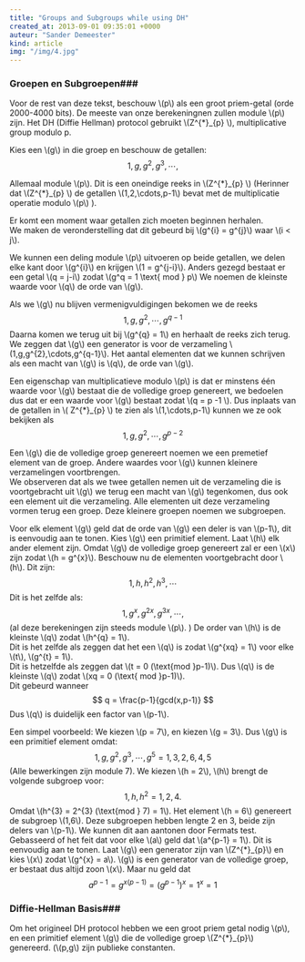```yaml
---
title: "Groups and Subgroups while using DH"
created_at: 2013-09-01 09:35:01 +0000
auteur: "Sander Demeester"
kind: article
img: "/img/4.jpg"
---
```

### Groepen en Subgroepen###

Voor de rest van deze tekst, beschouw \\(p\\) als een groot priem-getal (orde 2000-4000 bits). De meeste van onze berekeningnen zullen module \\(p\\) zijn. 
Het DH (Diffie Hellman) protocol gebruikt \\(Z^{*}_{p} \\), multiplicative group modulo p.

Kies een \\(g\\) in die groep en beschouw de getallen:
<notextile>
$$
	1,g,g^{2},g^{3},\cdots,
$$
</notextile>

Allemaal module \\(p\\). Dit is een oneindige reeks in \\(Z^{\*}\_{p} \\) (Herinner dat \\(Z^{\*}_{p} \\) de getallen \\(1,2,\cdots,p-1\\) bevat met de multiplicatie operatie modulo 
\\(p\\) ).

Er komt een moment waar getallen zich moeten beginnen herhalen.<br>
We maken de veronderstelling dat dit gebeurd bij \\(g^{i} = g^{j}\\) waar \\(i < j\\). 

We kunnen een deling module \\(p\\) uitvoeren op beide getallen, we delen elke kant door \\(g^{i}\\) en krijgen \\(1 = g^{j-i}\\). 
Anders gezegd bestaat er een getal \\(q = j-i\\) zodat \\(g^q = 1 \text{ mod } p\\) We noemen de kleinste waarde voor \\(q\\) de orde van \\(g\\).

Als we \\(g\\) nu blijven vermenigvuldigingen bekomen we de reeks
<notextile>
$$
1,g,g^{2},\cdots,g^{q-1}
$$
</notextile>
Daarna komen we terug uit bij \\(g^{q} = 1\\) en herhaalt de reeks zich terug. We zeggen dat \\(g\\) een generator is voor de verzameling \\(1,g,g^{2},\cdots,g^{q-1}\\). Het aantal elementen dat we kunnen schrijven als een macht van \\(g\\) is \\(q\\), de orde van \\(g\\).

Een eigenschap van multiplicatieve modulo \\(p\\) is dat er minstens één waarde voor \\(g\\) bestaat die de volledige groep genereert, we bedoelen dus dat er een waarde voor \\(g\\) bestaat zodat \\(q = p -1 \\). Dus inplaats van de getallen in \\( Z^{\*}\_{p} \\) te zien als \\(1,\cdots,p-1\\) kunnen we ze ook bekijken als 
<notextile>
$$
	1,g,g^{2},\cdots,g^{p-2}
$$
</notextile>

Een \\(g\\) die de volledige groep genereert noemen we een premetief element van de groep. Andere waardes voor \\(g\\) kunnen kleinere verzamelingen voortbrengen.<br>
We observeren dat als we twee getallen nemen uit de verzameling die is voortgebracht uit \\(g\\) we terug een macht van \\(g\\) tegenkomen, dus ook een element uit die verzameling. Alle elementen uit deze verzameling vormen terug een groep. Deze kleinere groepen noemen we subgroepen.

Voor elk element \\(g\\) geld dat de orde van \\(g\\) een deler is van \\(p-1\\), dit is eenvoudig aan te tonen. Kies \\(g\\) een primitief element. Laat \\(h\\) elk ander element zijn. Omdat \\(g\\) de volledige groep genereert zal er een \\(x\\) zijn zodat \\(h = g^{x}\\). Beschouw nu de elementen voortgebracht door \\(h\\). Dit zijn:
<notextile>
$$
1,h,h^{2},h^{3},\cdots
$$
</notextile>
Dit is het zelfde als:
<notextile>
$$
1,g^{x},g^{2x},g^{3x},\cdots, 
$$
</notextile>
(al deze berekeningen zijn steeds module \\(p\\). )
De order van \\(h\\) is de kleinste \\(q\\) zodat \\(h^{q} = 1\\).<br>
Dit is het zelfde als zeggen dat het een \\(q\\) is zodat \\(g^{xq} = 1\\) voor elke \\(t\\), \\(g^{t} = 1\\). <br>
Dit is hetzelfde als zeggen dat \\(t = 0 (\text{mod }p-1)\\). Dus \\(q\\) is de kleinste \\(q\\) zodat \\(xq = 0 (\text{ mod }p-1)\\). <br>
Dit gebeurd wanneer
<notextile>
$$
q = \frac{p-1}{gcd(x,p-1)}
$$
</notextile>
Dus \\(q\\) is duidelijk een factor van \\(p-1\\).

Een simpel voorbeeld:
We kiezen \\(p = 7\\), en kiezen \\(g = 3\\). Dus \\(g\\) is een primitief element omdat:
<notextile>
$$
1,g,g^{2},g^{3},\cdots,g^{5} = 1,3,2,6,4,5
$$
</notextile>
(Alle bewerkingen zijn module 7).
We kiezen \\(h = 2\\), \\(h\\) brengt de volgende subgroep voor:
<notextile>
$$
1,h,h^{2} = 1,2,4.
$$
</notextile>
Omdat \\(h^{3} = 2^{3} (\text{mod } 7) = 1\\). Het element \\(h = 6\\) genereert de subgroep \\(1,6\\). Deze subgroepen hebben lengte 2 en 3, beide zijn delers van \\(p-1\\). 
We kunnen dit aan aantonen door Fermats test. Gebasseerd of het feit dat voor elke \\(a\\) geld dat \\(a^{p-1} = 1\\). Dit is eenvoudig aan te tonen. Laat \\(g\\) een generator zijn van \\(Z^{\*}\_{p}\\) en kies \\(x\\) zodat \\(g^{x} = a\\). \\(g\\) is een generator van de volledige groep, er bestaat dus altijd zoon \\(x\\). Maar nu geld dat
<notextile>
$$
a^{p-1} = g^{x(p-1)} = (g^{p-1})^{x} = 1^{x} = 1
$$
</notextile>

### Diffie-Hellman Basis###
Om het origineel DH protocol hebben we een groot priem getal nodig \\(p\\), en een primitief element \\(g\\) die de volledige groep \\(Z^{\*}\_{p}\\) genereerd.
(\\(p,g\\) zijn publieke constanten.

